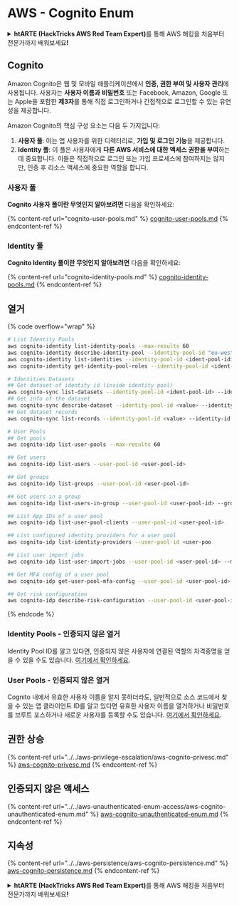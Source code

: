 # AWS - Cognito Enum

<details>

<summary><strong>htARTE (HackTricks AWS Red Team Expert)</strong>를 통해 AWS 해킹을 처음부터 전문가까지 배워보세요<strong>!</strong></summary>

HackTricks를 지원하는 다른 방법:

* **회사를 HackTricks에서 광고하거나 HackTricks를 PDF로 다운로드**하려면 [**SUBSCRIPTION PLANS**](https://github.com/sponsors/carlospolop)를 확인하세요!
* [**공식 PEASS & HackTricks 스웨그**](https://peass.creator-spring.com)를 얻으세요.
* [**The PEASS Family**](https://opensea.io/collection/the-peass-family)를 발견하세요. 독점적인 [**NFTs**](https://opensea.io/collection/the-peass-family) 컬렉션입니다.
* 💬 [**Discord 그룹**](https://discord.gg/hRep4RUj7f) 또는 [**텔레그램 그룹**](https://t.me/peass)에 **참여**하거나 **Twitter** 🐦 [**@hacktricks\_live**](https://twitter.com/hacktricks\_live)**를** **팔로우**하세요.
* **HackTricks**와 [**HackTricks Cloud**](https://github.com/carlospolop/hacktricks-cloud) github 저장소에 PR을 제출하여 **해킹 트릭을 공유**하세요.

</details>

## Cognito

Amazon Cognito은 웹 및 모바일 애플리케이션에서 **인증, 권한 부여 및 사용자 관리**에 사용됩니다. 사용자는 **사용자 이름과 비밀번호** 또는 Facebook, Amazon, Google 또는 Apple을 포함한 **제3자**를 통해 직접 로그인하거나 간접적으로 로그인할 수 있는 유연성을 제공합니다.

Amazon Cognito의 핵심 구성 요소는 다음 두 가지입니다:

1. **사용자 풀**: 이는 앱 사용자를 위한 디렉터리로, **가입 및 로그인 기능**을 제공합니다.
2. **Identity 풀**: 이 풀은 사용자에게 **다른 AWS 서비스에 대한 액세스 권한을 부여**하는 데 중요합니다. 이들은 직접적으로 로그인 또는 가입 프로세스에 참여하지는 않지만, 인증 후 리소스 액세스에 중요한 역할을 합니다.

### **사용자 풀**

**Cognito 사용자 풀이란 무엇인지 알아보려면** 다음을 확인하세요:

{% content-ref url="cognito-user-pools.md" %}
[cognito-user-pools.md](cognito-user-pools.md)
{% endcontent-ref %}

### **Identity 풀**

**Cognito Identity 풀이란 무엇인지 알아보려면** 다음을 확인하세요:

{% content-ref url="cognito-identity-pools.md" %}
[cognito-identity-pools.md](cognito-identity-pools.md)
{% endcontent-ref %}

## 열거

{% code overflow="wrap" %}
```bash
# List Identity Pools
aws cognito-identity list-identity-pools --max-results 60
aws cognito-identity describe-identity-pool --identity-pool-id "eu-west-2:38b294756-2578-8246-9074-5367fc9f5367"
aws cognito-identity list-identities --identity-pool-id <ident-pool-id> --max-results 60
aws cognito-identity get-identity-pool-roles --identity-pool-id <ident-pool-id>

# Identities Datasets
## Get dataset of identity id (inside identity pool)
aws cognito-sync list-datasets --identity-pool-id <ident-pool-id> --identity-id <ident-id>
## Get info of the dataset
aws cognito-sync describe-dataset --identity-pool-id <value> --identity-id <value> --dataset-name <value>
## Get dataset records
aws cognito-sync list-records --identity-pool-id <value> --identity-id <value> --dataset-name <value>

# User Pools
## Get pools
aws cognito-idp list-user-pools --max-results 60

## Get users
aws cognito-idp list-users --user-pool-id <user-pool-id>

## Get groups
aws cognito-idp list-groups --user-pool-id <user-pool-id>

## Get users in a group
aws cognito-idp list-users-in-group --user-pool-id <user-pool-id> --group-name <group-name>

## List App IDs of a user pool
aws cognito-idp list-user-pool-clients --user-pool-id <user-pool-id>

## List configured identity providers for a user pool
aws cognito-idp list-identity-providers --user-pool-id <user-poo

## List user import jobs
aws cognito-idp list-user-import-jobs --user-pool-id <user-pool-id> --max-results 60

## Get MFA config of a user pool
aws cognito-idp get-user-pool-mfa-config --user-pool-id <user-pool-id>

## Get risk configuration
aws cognito-idp describe-risk-configuration --user-pool-id <user-pool-id>
```
{% endcode %}

### Identity Pools - 인증되지 않은 열거

Identity Pool ID를 알고 있다면, 인증되지 않은 사용자에 연결된 역할의 자격증명을 얻을 수 있을 수도 있습니다. [여기에서 확인하세요](cognito-identity-pools.md#accessing-iam-roles).

### User Pools - 인증되지 않은 열거

Cognito 내에서 유효한 사용자 이름을 알지 못하더라도, 일반적으로 소스 코드에서 찾을 수 있는 앱 클라이언트 ID를 알고 있다면 유효한 사용자 이름을 열거하거나 비밀번호를 브루트 포스하거나 새로운 사용자를 등록할 수도 있습니다. [여기에서 확인하세요](cognito-user-pools.md#registration).

## 권한 상승

{% content-ref url="../../aws-privilege-escalation/aws-cognito-privesc.md" %}
[aws-cognito-privesc.md](../../aws-privilege-escalation/aws-cognito-privesc.md)
{% endcontent-ref %}

## 인증되지 않은 액세스

{% content-ref url="../../aws-unauthenticated-enum-access/aws-cognito-unauthenticated-enum.md" %}
[aws-cognito-unauthenticated-enum.md](../../aws-unauthenticated-enum-access/aws-cognito-unauthenticated-enum.md)
{% endcontent-ref %}

## 지속성

{% content-ref url="../../aws-persistence/aws-cognito-persistence.md" %}
[aws-cognito-persistence.md](../../aws-persistence/aws-cognito-persistence.md)
{% endcontent-ref %}

<details>

<summary><strong>htARTE (HackTricks AWS Red Team Expert)</strong>를 통해 AWS 해킹을 처음부터 전문가까지 배워보세요<strong>!</strong></summary>

HackTricks를 지원하는 다른 방법:

* HackTricks에서 **회사 광고를 보거나 HackTricks를 PDF로 다운로드**하려면 [**SUBSCRIPTION PLANS**](https://github.com/sponsors/carlospolop)를 확인하세요!
* [**공식 PEASS & HackTricks 상품**](https://peass.creator-spring.com)을 구매하세요.
* [**The PEASS Family**](https://opensea.io/collection/the-peass-family)를 발견하세요. 독점적인 [**NFT**](https://opensea.io/collection/the-peass-family) 컬렉션입니다.
* 💬 [**Discord 그룹**](https://discord.gg/hRep4RUj7f) 또는 [**텔레그램 그룹**](https://t.me/peass)에 **참여**하거나 **Twitter** 🐦 [**@hacktricks\_live**](https://twitter.com/hacktricks\_live)를 **팔로우**하세요.
* 여러분의 해킹 기술을 공유하려면 [**HackTricks**](https://github.com/carlospolop/hacktricks) 및 [**HackTricks Cloud**](https://github.com/carlospolop/hacktricks-cloud) github 저장소에 PR을 제출하세요.

</details>
